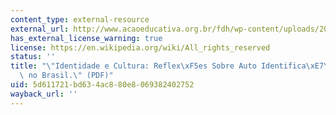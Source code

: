 ```yaml
---
content_type: external-resource
external_url: http://www.acaoeducativa.org.br/fdh/wp-content/uploads/2013/03/EvandroFSaboia.pdf
has_external_license_warning: true
license: https://en.wikipedia.org/wiki/All_rights_reserved
status: ''
title: "\"Identidade e Cultura: Reflex\xF5es Sobre Auto Identifica\xE7\xE3o Racial\
  \ no Brasil.\" (PDF)"
uid: 5d611721-bd63-4ac8-80e8-069382402752
wayback_url: ''
---
```

